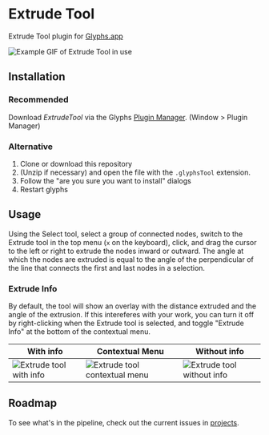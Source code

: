 # Extrude Tool
Extrude Tool plugin for [Glyphs.app](https://glyphsapp.com/)

![Example GIF of Extrude Tool in use](https://media.giphy.com/media/26gJAkdmmMqWAU5d6/giphy.gif)

## Installation

### Recommended
Download _ExtrudeTool_ via the Glyphs [Plugin Manager](https://github.com/schriftgestalt/glyphs-packages). (Window > Plugin Manager)

### Alternative
1. Clone or download this repository
1. (Unzip if necessary) and open the file with the `.glyphsTool` extension.
1. Follow the "are you sure you want to install" dialogs
1. Restart glyphs

## Usage
Using the Select tool, select a group of connected nodes, switch to the Extrude tool in the top menu (`x` on the keyboard), click, and drag the cursor to the left or right to extrude the nodes inward or outward. The angle at which the nodes are extruded is equal to the angle of the perpendicular of the line that connects the first and last nodes in a selection.

### Extrude Info
By default, the tool will show an overlay with the distance extruded and the angle of the extrusion. If this intereferes with your work, you can turn it off by right-clicking when the Extrude tool is selected, and toggle "Extrude Info" at the bottom of the contextual menu.

| With info | Contextual Menu | Without info |
| --- | --- | --- |
| ![Extrude tool with info](https://github.com/danielgamage/Extrude-Tool/blob/master/images/extrude_info_with.png) | ![Extrude tool contextual menu](https://raw.githubusercontent.com/danielgamage/Extrude-Tool/master/images/contextual_menu.png) | ![Extrude tool without info](https://github.com/danielgamage/Extrude-Tool/blob/master/images/extrude_info_without.png) |

## Roadmap
To see what's in the pipeline, check out the current issues in [projects](https://github.com/danielgamage/Extrude-Tool/projects/1).
